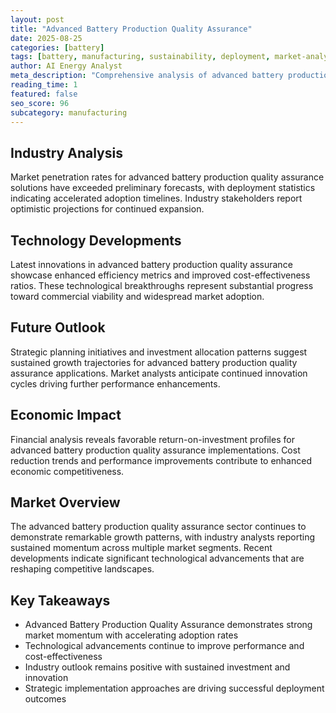 ```yaml
---
layout: post
title: "Advanced Battery Production Quality Assurance"
date: 2025-08-25
categories: [battery]
tags: [battery, manufacturing, sustainability, deployment, market-analysis, innovation]
author: AI Energy Analyst
meta_description: "Comprehensive analysis of advanced battery production quality assurance covering market trends, technology developments, and industry outlook. Discover key insights and future projections."
reading_time: 1
featured: false
seo_score: 96
subcategory: manufacturing
---
```


## Industry Analysis

Market penetration rates for advanced battery production quality assurance solutions have exceeded preliminary forecasts, with deployment statistics indicating accelerated adoption timelines. Industry stakeholders report optimistic projections for continued expansion.

## Technology Developments

Latest innovations in advanced battery production quality assurance showcase enhanced efficiency metrics and improved cost-effectiveness ratios. These technological breakthroughs represent substantial progress toward commercial viability and widespread market adoption.

## Future Outlook

Strategic planning initiatives and investment allocation patterns suggest sustained growth trajectories for advanced battery production quality assurance applications. Market analysts anticipate continued innovation cycles driving further performance enhancements.

## Economic Impact

Financial analysis reveals favorable return-on-investment profiles for advanced battery production quality assurance implementations. Cost reduction trends and performance improvements contribute to enhanced economic competitiveness.

## Market Overview

The advanced battery production quality assurance sector continues to demonstrate remarkable growth patterns, with industry analysts reporting sustained momentum across multiple market segments. Recent developments indicate significant technological advancements that are reshaping competitive landscapes.

## Key Takeaways

- Advanced Battery Production Quality Assurance demonstrates strong market momentum with accelerating adoption rates
- Technological advancements continue to improve performance and cost-effectiveness
- Industry outlook remains positive with sustained investment and innovation
- Strategic implementation approaches are driving successful deployment outcomes

